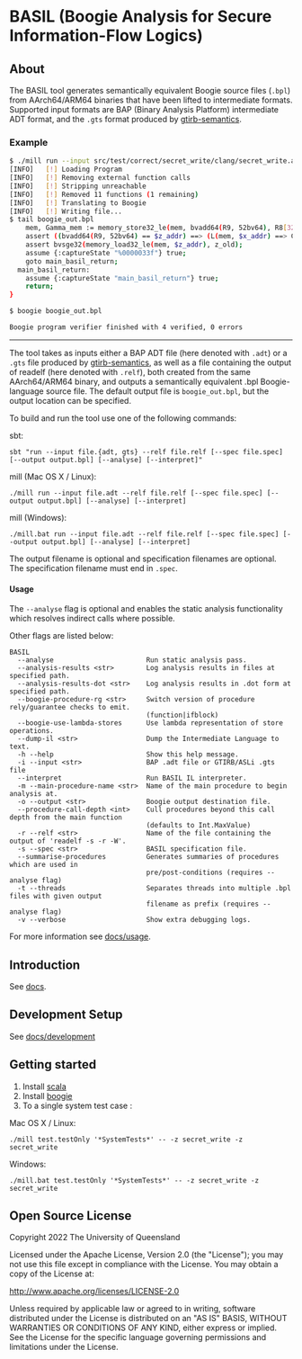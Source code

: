 # BASIL (Boogie Analysis for Secure Information-Flow Logics)

## About

The BASIL tool generates semantically equivalent Boogie source files (`.bpl`) from AArch64/ARM64 
binaries that have been lifted to intermediate formats. Supported input formats are BAP (Binary Analysis Platform) intermediate ADT format, and the `.gts` format produced by [gtirb-semantics](https://github.com/UQ-PAC/gtirb-semantics).

### Example

```sh
$ ./mill run --input src/test/correct/secret_write/clang/secret_write.adt --relf src/test/correct/secret_write/clang/secret_write.relf --spec src/test/correct/secret_write/secret_write.spec --output boogie_out.bpl
[INFO]   [!] Loading Program
[INFO]   [!] Removing external function calls
[INFO]   [!] Stripping unreachable
[INFO]   [!] Removed 11 functions (1 remaining)
[INFO]   [!] Translating to Boogie
[INFO]   [!] Writing file...
$ tail boogie_out.bpl 
    mem, Gamma_mem := memory_store32_le(mem, bvadd64(R9, 52bv64), R8[32:0]), gamma_store32(Gamma_mem, bvadd64(R9, 52bv64), Gamma_R8);
    assert ((bvadd64(R9, 52bv64) == $z_addr) ==> (L(mem, $x_addr) ==> Gamma_x_old));
    assert bvsge32(memory_load32_le(mem, $z_addr), z_old);
    assume {:captureState "%0000033f"} true;
    goto main_basil_return;
  main_basil_return:
    assume {:captureState "main_basil_return"} true;
    return;
}

$ boogie boogie_out.bpl 

Boogie program verifier finished with 4 verified, 0 errors
```

---

The tool takes as inputs either a BAP ADT file (here denoted with `.adt`) or a `.gts` file produced by [gtirb-semantics](https://github.com/UQ-PAC/gtirb-semantics), as well as a file containing the output of readelf (here denoted with `.relf`), both created from the same AArch64/ARM64 binary, and outputs a semantically equivalent .bpl Boogie-language source file. The default output file is `boogie_out.bpl`, but the output location can be specified.

To build and run the tool use one of the following commands:

sbt:
```
sbt "run --input file.{adt, gts} --relf file.relf [--spec file.spec] [--output output.bpl] [--analyse] [--interpret]"
```
mill (Mac OS X / Linux):
```
./mill run --input file.adt --relf file.relf [--spec file.spec] [--output output.bpl] [--analyse] [--interpret]
```
mill (Windows): 
```
./mill.bat run --input file.adt --relf file.relf [--spec file.spec] [--output output.bpl] [--analyse] [--interpret]
```
The output filename is optional and specification filenames are optional. The specification filename must end in `.spec`.

#### Usage

The `--analyse` flag is optional and enables the static analysis functionality which resolves indirect calls where possible. 

Other flags are listed below:

```
BASIL
  --analyse                       Run static analysis pass.
  --analysis-results <str>        Log analysis results in files at specified path.
  --analysis-results-dot <str>    Log analysis results in .dot form at specified path.
  --boogie-procedure-rg <str>     Switch version of procedure rely/guarantee checks to emit.
                                  (function|ifblock)
  --boogie-use-lambda-stores      Use lambda representation of store operations.
  --dump-il <str>                 Dump the Intermediate Language to text.
  -h --help                       Show this help message.
  -i --input <str>                BAP .adt file or GTIRB/ASLi .gts file
  --interpret                     Run BASIL IL interpreter.
  -m --main-procedure-name <str>  Name of the main procedure to begin analysis at.
  -o --output <str>               Boogie output destination file.
  --procedure-call-depth <int>    Cull procedures beyond this call depth from the main function
                                  (defaults to Int.MaxValue)
  -r --relf <str>                 Name of the file containing the output of 'readelf -s -r -W'.
  -s --spec <str>                 BASIL specification file.
  --summarise-procedures          Generates summaries of procedures which are used in
                                  pre/post-conditions (requires --analyse flag)
  -t --threads                    Separates threads into multiple .bpl files with given output
                                  filename as prefix (requires --analyse flag)
  -v --verbose                    Show extra debugging logs.
```

For more information see [docs/usage](docs/usage.md).

## Introduction

See [docs](docs).

## Development Setup

See [docs/development](docs/development)

## Getting started

1. Install [scala](/docs/development/tool-installation.md)
2. Install [boogie](/docs/development/tool-installation.md)
3. To a single system test case :

Mac OS X / Linux: 
```
./mill test.testOnly '*SystemTests*' -- -z secret_write -z secret_write 
```
Windows:
```
./mill.bat test.testOnly '*SystemTests*' -- -z secret_write -z secret_write 
```

## Open Source License

Copyright 2022 The University of Queensland

Licensed under the Apache License, Version 2.0 (the "License"); you may not use this file except in compliance with the License. You may obtain a copy of the License at:

   http://www.apache.org/licenses/LICENSE-2.0

Unless required by applicable law or agreed to in writing, software distributed under the License is distributed on an "AS IS" BASIS, WITHOUT WARRANTIES OR CONDITIONS OF ANY KIND, either express or implied. See the License for the specific language governing permissions and limitations under the License.

